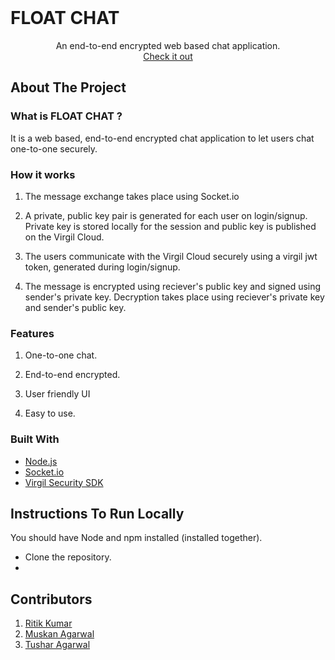 

<br>
<p align="center">
  <h1>FLOAT CHAT</h1>

  <p align="center">
    An end-to-end encrypted web based chat application.
    <br>
    <a href="https://afternoon-cove-76712.herokuapp.com//">Check it out</a>
    
  </p>
</p>



<!-- ABOUT THE PROJECT -->
## About The Project

<!-- <p align="center"> 
    <img src="assets/images/bot_1.jpeg"  width="1000">
</p>
<br><br>
<p align="center"> 
    <img src="assets/images/bot_2.jpeg"  width="1000">
</p> -->

### What is FLOAT CHAT ?
It is a web based, end-to-end encrypted chat application to let users chat one-to-one securely.

### How it works
1) The message exchange takes place using Socket.io

2) A private, public key pair is generated for each user on login/signup. Private key is stored locally for the session and public key is published on the Virgil Cloud. 

3) The users communicate with the Virgil Cloud securely using a virgil jwt token, generated during login/signup.

4) The message is encrypted using reciever's public key and signed using sender's private key. Decryption takes place using reciever's private key and sender's public key.

### Features
1) One-to-one chat.

2) End-to-end encrypted.

3) User friendly UI

4) Easy to use.

### Built With

* [Node.js](https://nodejs.org/en/)
* [Socket.io](https://socket.io/)
* [Virgil Security SDK](https://virgilsecurity.com/)

## Instructions To Run Locally
You should have Node and npm installed (installed together).

- Clone the repository.
- 



## Contributors
1) [Ritik Kumar](https://github.com/iamr-kumar)
2) [Muskan Agarwal](https://github.com/muskan278) 
3) [Tushar Agarwal](https://github.com/TusharYaar)



